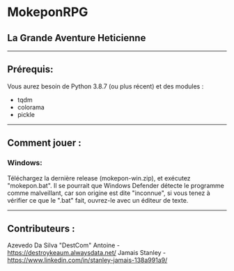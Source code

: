 # MokeponRPG
## La Grande Aventure Heticienne
***
## Prérequis:
Vous aurez besoin de Python 3.8.7 (ou plus récent) et des modules :
  - tqdm
  - colorama
  - pickle
***
## Comment jouer :

### Windows:
Téléchargez la dernière release (mokepon-win.zip), et exécutez "mokepon.bat".
Il se pourrait que Windows Defender détecte le programme comme malveillant, car son origine est dite "inconnue",
si vous tenez à vérifier ce que le ".bat" fait, ouvrez-le avec un éditeur de texte.
***
## Contributeurs :
Azevedo Da Silva "DestCom" Antoine - https://destroykeaum.alwaysdata.net/ 
Jamais Stanley - https://www.linkedin.com/in/stanley-jamais-138a991a9/
